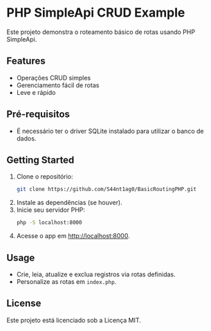# PHP SimpleApi CRUD Example

Este projeto demonstra o roteamento básico de rotas usando PHP SimpleApi.

## Features

- Operações CRUD simples
- Gerenciamento fácil de rotas
- Leve e rápido

## Pré-requisitos

- É necessário ter o driver SQLite instalado para utilizar o banco de dados.

## Getting Started

1. Clone o repositório:
    ```bash
    git clone https://github.com/S44nt1ag0/BasicRoutingPHP.git
    ```
2. Instale as dependências (se houver).
3. Inicie seu servidor PHP:
    ```bash
    php -S localhost:8000
    ```
4. Acesse o app em [http://localhost:8000](http://localhost:8000).

## Usage

- Crie, leia, atualize e exclua registros via rotas definidas.
- Personalize as rotas em `index.php`.

## License

Este projeto está licenciado sob a Licença MIT.
